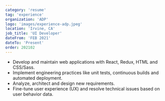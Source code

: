 ```yaml
---
category: 'resume'
tag: 'experience'
organization: 'ADP'
logo: 'images/experience-adp.jpeg'
location: 'Irvine, CA'
job_title: 'UI Developer'
dateFrom: 'FEB 2021'
dateTo: 'Present'
order: 202102
---
```


- Develop and maintain web applications with React, Redux, HTML and CSS/Sass.
- Implement engineering practices like unit tests, continuous builds and automated deployment.
- Analyze, architect and design new requirements.
- Fine-tune user experience (UX) and resolve technical issues based on user behavior data.
